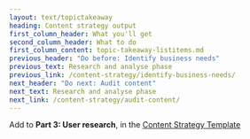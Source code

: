 ```yaml
---
layout: text/topictakeaway
heading: Content strategy output
first_column_header: What you'll get
second_column_header: What to do
first_column_content: topic-takeaway-listitems.md
previous_header: "Do before: Identify business needs"
previous_text: Research and analyse phase
previous_link: /content-strategy/identify-business-needs/
next_header: "Do next: Audit content"
next_text: Research and analyse phase
next_link: /content-strategy/audit-content/
---
```


Add to **Part 3: User research**, in the [Content Strategy Template](/content-strategy/start-content-strategy/show-problem-evidence/content-strategy-template/)
